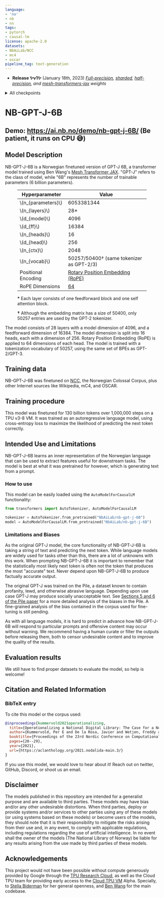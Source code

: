 ```yaml
---
language:
- 'no'
- nb
- nn
tags:
- pytorch
- causal-lm
license: apache-2.0
datasets:
- NbAiLab/NCC
- mc4
- oscar
pipeline_tag: text-generation
---
```





- **Release ✨v1✨** (January 18th, 2023) *[Full-precision](https://huggingface.co/NbAiLab/nb-gpt-j-6B/tree/v1), [sharded](https://huggingface.co/NbAiLab/nb-gpt-j-6B/tree/v1-sharded), [half-precision](https://huggingface.co/NbAiLab/nb-gpt-j-6B/tree/v1-float16), and [mesh-transformers-jax](https://huggingface.co/NbAiLab/nb-gpt-j-6B/tree/v1-mesh) weights*
<details><summary>All checkpoints</summary>

    - **Release v1beta5** (December 18th, 2022) *[Full-precision](https://huggingface.co/NbAiLab/nb-gpt-j-6B/tree/v1beta5), [sharded](https://huggingface.co/NbAiLab/nb-gpt-j-6B/tree/v1beta5-sharded), and [half-precision](https://huggingface.co/NbAiLab/nb-gpt-j-6B/tree/v1beta5-float16) weights*
    - **Release v1beta4** (October 28th, 2022) *[Full-precision](https://huggingface.co/NbAiLab/nb-gpt-j-6B/tree/v1beta4), [sharded](https://huggingface.co/NbAiLab/nb-gpt-j-6B/tree/v1beta4-sharded), and [half-precision](https://huggingface.co/NbAiLab/nb-gpt-j-6B/tree/v1beta4-float16) weights*
    - **Release v1beta3** (August 8th, 2022) *[Full-precision](https://huggingface.co/NbAiLab/nb-gpt-j-6B/tree/v1beta3), [sharded](https://huggingface.co/NbAiLab/nb-gpt-j-6B/tree/v1beta3-sharded), and [half-precision](https://huggingface.co/NbAiLab/nb-gpt-j-6B/tree/v1beta3-float16) weights*
    - **Release v1beta2** (June 18th, 2022) *[Full-precision](https://huggingface.co/NbAiLab/nb-gpt-j-6B/tree/v1beta2), [sharded](https://huggingface.co/NbAiLab/nb-gpt-j-6B/tree/sharded), and [half-precision](https://huggingface.co/NbAiLab/nb-gpt-j-6B/tree/v1beta2-float16) weights*
    - **Release v1beta1** (April 28th, 2022) *[Half-precision](https://huggingface.co/NbAiLab/nb-gpt-j-6B/tree/v1beta1-float16) weights*

</details>

# NB-GPT-J-6B

## Demo: https://ai.nb.no/demo/nb-gpt-j-6B/ (Be patient, it runs on CPU 😅)

## Model Description

NB-GPT-J-6B is a Norwegian finetuned version of GPT-J 6B, a transformer model trained using Ben Wang's [Mesh Transformer JAX](https://github.com/kingoflolz/mesh-transformer-jax/). "GPT-J" refers to the class of model, while "6B" represents the number of trainable parameters (6 billion parameters).

<figure>

| Hyperparameter       | Value      |
|----------------------|------------|
| \\(n_{parameters}\\) | 6053381344 |
| \\(n_{layers}\\)     | 28&ast;    |
| \\(d_{model}\\)      | 4096       |
| \\(d_{ff}\\)         | 16384      |
| \\(n_{heads}\\)      | 16         |
| \\(d_{head}\\)       | 256        |
| \\(n_{ctx}\\)        | 2048       |
| \\(n_{vocab}\\)      | 50257/50400&dagger; (same tokenizer as GPT-2/3)  |
| Positional Encoding  | [Rotary Position Embedding (RoPE)](https://arxiv.org/abs/2104.09864) |
| RoPE Dimensions      | [64](https://github.com/kingoflolz/mesh-transformer-jax/blob/f2aa66e0925de6593dcbb70e72399b97b4130482/mesh_transformer/layers.py#L223) |
<figcaption><p><strong>&ast;</strong> Each layer consists of one feedforward block and one self attention block.</p>
<p><strong>&dagger;</strong> Although the embedding matrix has a size of 50400, only 50257 entries are used by the GPT-2 tokenizer.</p></figcaption></figure>

The model consists of 28 layers with a model dimension of 4096, and a feedforward dimension of 16384. The model
dimension is split into 16 heads, each with a dimension of 256. Rotary Position Embedding (RoPE) is applied to 64
dimensions of each head. The model is trained with a tokenization vocabulary of 50257, using the same set of BPEs as
GPT-2/GPT-3.

## Training data

NB-GPT-J-6B was finetuned on [NCC](https://huggingface.co/datasets/NbAiLab/NCC), the Norwegian Colossal Corpus, plus other Internet sources like Wikipedia, mC4, and OSCAR.

## Training procedure

This model was finetuned for 130 billion tokens over 1,000,000 steps on a TPU v3-8 VM. It was trained as an autoregressive language model, using cross-entropy loss to maximize the likelihood of predicting the next token correctly.

## Intended Use and Limitations

NB-GPT-J-6B learns an inner representation of the Norwegian language that can be used to extract features useful for downstream tasks. The model is best at what it was pretrained for however, which is generating text from a prompt.

### How to use

This model can be easily loaded using the `AutoModelForCausalLM` functionality:

```python
from transformers import AutoTokenizer, AutoModelForCausalLM

tokenizer = AutoTokenizer.from_pretrained("NbAiLab/nb-gpt-j-6B")
model = AutoModelForCausalLM.from_pretrained("NbAiLab/nb-gpt-j-6B")
```

### Limitations and Biases

As the original GPT-J model, the core functionality of NB-GPT-J-6B is taking a string of text and predicting the next token. While language models are widely used for tasks other than this, there are a lot of unknowns with this work. When prompting NB-GPT-J-6B it is important to remember that the statistically most likely next token is often not the token that produces the most "accurate" text. Never depend upon NB-GPT-J-6B to produce factually accurate output.

The original GPT-J was trained on the Pile, a dataset known to contain profanity, lewd, and otherwise abrasive language. Depending upon use case GPT-J may produce socially unacceptable text. See [Sections 5 and 6 of the Pile paper](https://arxiv.org/abs/2101.00027) for a more detailed analysis of the biases in the Pile. A fine-grained analysis of the bias contained in the corpus used for fine-tuning is still pending.

As with all language models, it is hard to predict in advance how NB-GPT-J-6B will respond to particular prompts and offensive content may occur without warning. We recommend having a human curate or filter the outputs before releasing them, both to censor undesirable content and to improve the quality of the results.

## Evaluation results

We still have to find proper datasets to evaluate the model, so help is welcome!

## Citation and Related Information

### BibTeX entry

To cite this model or the corpus used:
```bibtex
@inproceedings{kummervold2021operationalizing,
  title={Operationalizing a National Digital Library: The Case for a Norwegian Transformer Model},
  author={Kummervold, Per E and De la Rosa, Javier and Wetjen, Freddy and Brygfjeld, Svein Arne},
  booktitle={Proceedings of the 23rd Nordic Conference on Computational Linguistics (NoDaLiDa)},
  pages={20--29},
  year={2021},
  url={https://aclanthology.org/2021.nodalida-main.3/}
}
```

If you use this model, we would love to hear about it! Reach out on twitter, GitHub, Discord, or shoot us an email.

## Disclaimer

The models published in this repository are intended for a generalist purpose and are available to third parties. These models may have bias and/or any other undesirable distortions. When third parties, deploy or provide systems and/or services to other parties using any of these models (or using systems based on these models) or become users of the models, they should note that it is their responsibility to mitigate the risks arising from their use and, in any event, to comply with applicable regulations, including regulations regarding the use of artificial intelligence. In no event shall the owner of the models (The National Library of Norway) be liable for any results arising from the use made by third parties of these models.


## Acknowledgements

This project would not have been possible without compute generously provided by Google through the
[TPU Research Cloud](https://sites.research.google/trc/), as well as the Cloud TPU team for providing early access to the [Cloud TPU VM](https://cloud.google.com/blog/products/compute/introducing-cloud-tpu-vms) Alpha. Specially, to [Stella Biderman](https://www.stellabiderman.com) for her general openness, and [Ben Wang](https://github.com/kingoflolz/mesh-transformer-jax) for the main codebase.